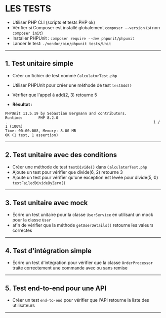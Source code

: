 # LES TESTS

- Utiliser PHP CLI (scripts et tests PHP ok)
- Vérifier si Composer est installé globalement `composer --version` (si non `composer init`)
- Installer PHPUnit : `composer require --dev phpunit/phpunit`
- Lancer le test: `./vendor/bin/phpunit tests/Unit`

---

## 1. Test unitaire simple

- Créer un fichier de test nommé `CalculatorTest.php` 
- Utiliser PHPUnit pour créer une méthode de test `testAdd()`
- Vérifier que l'appel à add(2, 3) retourne 5

- **Résultat :**
```
PHPUnit 11.5.19 by Sebastian Bergmann and contributors.
Runtime:       PHP 8.2.0
.                                                                  1 / 1 (100%)
Time: 00:00.008, Memory: 8.00 MB
OK (1 test, 1 assertion)
```
---

## 2. Test unitaire avec des conditions 

- Créer une méthode de test `testDivide()` dans `CalculatorTest.php` 
- Ajoute un test pour vérifier que divide(6, 2) retourne 3
- Ajoute un test pour vérifier qu'une exception est levée pour divide(5, 0) `testFailedDivideByZero()`

---

## 3. Test unitaire avec mock 

- Écrire un test unitaire pour la classe `UserService` en utilisant un mock pour la classe `User` 
- afin de vérifier que la méthode `getUserDetails()` retourne les valeurs correctes

---

## 4. Test d'intégration simple 

- Écrire un test d'intégration pour vérifier que la classe `OrderProcessor` traite correctement une commande avec ou sans remise

--- 

## 5. Test end-to-end pour une API

- Créer un test `end-to-end` pour vérifier que l'API retourne la liste des utilisateurs
 
---


 